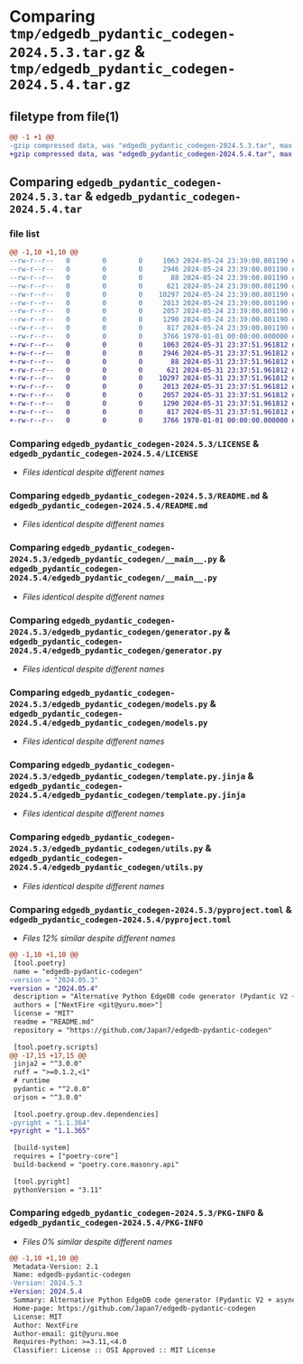 # Comparing `tmp/edgedb_pydantic_codegen-2024.5.3.tar.gz` & `tmp/edgedb_pydantic_codegen-2024.5.4.tar.gz`

## filetype from file(1)

```diff
@@ -1 +1 @@
-gzip compressed data, was "edgedb_pydantic_codegen-2024.5.3.tar", max compression
+gzip compressed data, was "edgedb_pydantic_codegen-2024.5.4.tar", max compression
```

## Comparing `edgedb_pydantic_codegen-2024.5.3.tar` & `edgedb_pydantic_codegen-2024.5.4.tar`

### file list

```diff
@@ -1,10 +1,10 @@
--rw-r--r--   0        0        0     1063 2024-05-24 23:39:00.801190 edgedb_pydantic_codegen-2024.5.3/LICENSE
--rw-r--r--   0        0        0     2946 2024-05-24 23:39:00.801190 edgedb_pydantic_codegen-2024.5.3/README.md
--rw-r--r--   0        0        0       88 2024-05-24 23:39:00.801190 edgedb_pydantic_codegen-2024.5.3/edgedb_pydantic_codegen/__init__.py
--rw-r--r--   0        0        0      621 2024-05-24 23:39:00.801190 edgedb_pydantic_codegen-2024.5.3/edgedb_pydantic_codegen/__main__.py
--rw-r--r--   0        0        0    10297 2024-05-24 23:39:00.801190 edgedb_pydantic_codegen-2024.5.3/edgedb_pydantic_codegen/generator.py
--rw-r--r--   0        0        0     2013 2024-05-24 23:39:00.801190 edgedb_pydantic_codegen-2024.5.3/edgedb_pydantic_codegen/models.py
--rw-r--r--   0        0        0     2057 2024-05-24 23:39:00.801190 edgedb_pydantic_codegen-2024.5.3/edgedb_pydantic_codegen/template.py.jinja
--rw-r--r--   0        0        0     1290 2024-05-24 23:39:00.801190 edgedb_pydantic_codegen-2024.5.3/edgedb_pydantic_codegen/utils.py
--rw-r--r--   0        0        0      817 2024-05-24 23:39:00.801190 edgedb_pydantic_codegen-2024.5.3/pyproject.toml
--rw-r--r--   0        0        0     3766 1970-01-01 00:00:00.000000 edgedb_pydantic_codegen-2024.5.3/PKG-INFO
+-rw-r--r--   0        0        0     1063 2024-05-31 23:37:51.961812 edgedb_pydantic_codegen-2024.5.4/LICENSE
+-rw-r--r--   0        0        0     2946 2024-05-31 23:37:51.961812 edgedb_pydantic_codegen-2024.5.4/README.md
+-rw-r--r--   0        0        0       88 2024-05-31 23:37:51.961812 edgedb_pydantic_codegen-2024.5.4/edgedb_pydantic_codegen/__init__.py
+-rw-r--r--   0        0        0      621 2024-05-31 23:37:51.961812 edgedb_pydantic_codegen-2024.5.4/edgedb_pydantic_codegen/__main__.py
+-rw-r--r--   0        0        0    10297 2024-05-31 23:37:51.961812 edgedb_pydantic_codegen-2024.5.4/edgedb_pydantic_codegen/generator.py
+-rw-r--r--   0        0        0     2013 2024-05-31 23:37:51.961812 edgedb_pydantic_codegen-2024.5.4/edgedb_pydantic_codegen/models.py
+-rw-r--r--   0        0        0     2057 2024-05-31 23:37:51.961812 edgedb_pydantic_codegen-2024.5.4/edgedb_pydantic_codegen/template.py.jinja
+-rw-r--r--   0        0        0     1290 2024-05-31 23:37:51.961812 edgedb_pydantic_codegen-2024.5.4/edgedb_pydantic_codegen/utils.py
+-rw-r--r--   0        0        0      817 2024-05-31 23:37:51.961812 edgedb_pydantic_codegen-2024.5.4/pyproject.toml
+-rw-r--r--   0        0        0     3766 1970-01-01 00:00:00.000000 edgedb_pydantic_codegen-2024.5.4/PKG-INFO
```

### Comparing `edgedb_pydantic_codegen-2024.5.3/LICENSE` & `edgedb_pydantic_codegen-2024.5.4/LICENSE`

 * *Files identical despite different names*

### Comparing `edgedb_pydantic_codegen-2024.5.3/README.md` & `edgedb_pydantic_codegen-2024.5.4/README.md`

 * *Files identical despite different names*

### Comparing `edgedb_pydantic_codegen-2024.5.3/edgedb_pydantic_codegen/__main__.py` & `edgedb_pydantic_codegen-2024.5.4/edgedb_pydantic_codegen/__main__.py`

 * *Files identical despite different names*

### Comparing `edgedb_pydantic_codegen-2024.5.3/edgedb_pydantic_codegen/generator.py` & `edgedb_pydantic_codegen-2024.5.4/edgedb_pydantic_codegen/generator.py`

 * *Files identical despite different names*

### Comparing `edgedb_pydantic_codegen-2024.5.3/edgedb_pydantic_codegen/models.py` & `edgedb_pydantic_codegen-2024.5.4/edgedb_pydantic_codegen/models.py`

 * *Files identical despite different names*

### Comparing `edgedb_pydantic_codegen-2024.5.3/edgedb_pydantic_codegen/template.py.jinja` & `edgedb_pydantic_codegen-2024.5.4/edgedb_pydantic_codegen/template.py.jinja`

 * *Files identical despite different names*

### Comparing `edgedb_pydantic_codegen-2024.5.3/edgedb_pydantic_codegen/utils.py` & `edgedb_pydantic_codegen-2024.5.4/edgedb_pydantic_codegen/utils.py`

 * *Files identical despite different names*

### Comparing `edgedb_pydantic_codegen-2024.5.3/pyproject.toml` & `edgedb_pydantic_codegen-2024.5.4/pyproject.toml`

 * *Files 12% similar despite different names*

```diff
@@ -1,10 +1,10 @@
 [tool.poetry]
 name = "edgedb-pydantic-codegen"
-version = "2024.05.3"
+version = "2024.05.4"
 description = "Alternative Python EdgeDB code generator (Pydantic V2 + asyncio, FastAPI compatible)"
 authors = ["NextFire <git@yuru.moe>"]
 license = "MIT"
 readme = "README.md"
 repository = "https://github.com/Japan7/edgedb-pydantic-codegen"
 
 [tool.poetry.scripts]
@@ -17,15 +17,15 @@
 jinja2 = "^3.0.0"
 ruff = ">=0.1.2,<1"
 # runtime
 pydantic = "^2.0.0"
 orjson = "^3.0.0"
 
 [tool.poetry.group.dev.dependencies]
-pyright = "1.1.364"
+pyright = "1.1.365"
 
 [build-system]
 requires = ["poetry-core"]
 build-backend = "poetry.core.masonry.api"
 
 [tool.pyright]
 pythonVersion = "3.11"
```

### Comparing `edgedb_pydantic_codegen-2024.5.3/PKG-INFO` & `edgedb_pydantic_codegen-2024.5.4/PKG-INFO`

 * *Files 0% similar despite different names*

```diff
@@ -1,10 +1,10 @@
 Metadata-Version: 2.1
 Name: edgedb-pydantic-codegen
-Version: 2024.5.3
+Version: 2024.5.4
 Summary: Alternative Python EdgeDB code generator (Pydantic V2 + asyncio, FastAPI compatible)
 Home-page: https://github.com/Japan7/edgedb-pydantic-codegen
 License: MIT
 Author: NextFire
 Author-email: git@yuru.moe
 Requires-Python: >=3.11,<4.0
 Classifier: License :: OSI Approved :: MIT License
```

